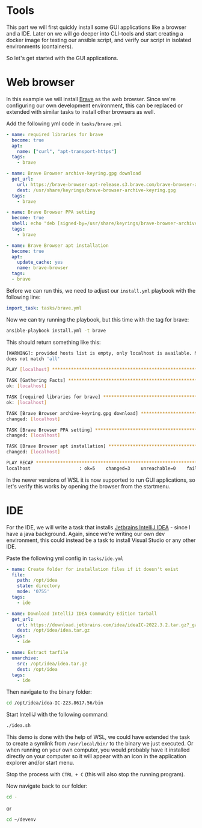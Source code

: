 # Tools

This part we will first quickly install some GUI applications like a browser and a IDE. 
Later on we will go deeper into CLI-tools and start creating a docker image for testing our ansible script, and verify our script in isolated environments (containers).

So let's get started with the GUI applications.

# Web browser

In this example we will install [Brave](https://brave.com/) as the web browser. Since we're configuring our own development environment,
this can be replaced or extended with similar tasks to install other browsers as well. 

Add the following yml code in `tasks/brave.yml`

```yml
- name: required libraries for brave
  become: true
  apt:
    name: ["curl", "apt-transport-https"]
  tags:
    - brave

- name: Brave Browser archive-keyring.gpg download
  get_url:
    url: https://brave-browser-apt-release.s3.brave.com/brave-browser-archive-keyring.gpg
    dest: /usr/share/keyrings/brave-browser-archive-keyring.gpg
  tags:
    - brave

- name: Brave Browser PPA setting
  become: true
  shell: echo "deb [signed-by=/usr/share/keyrings/brave-browser-archive-keyring.gpg arch=amd64] https://brave-browser-apt-release.s3.brave.com/ stable main" | tee /etc/apt/sources.list.d/brave-browser-release.list
  tags:
    - brave

- name: Brave Browser apt installation
  become: true
  apt:
    update_cache: yes
    name: brave-browser
  tags:
  - brave
```

Before we can run this, we need to adjust our `install.yml` playbook with the following line:

```yml
import_task: tasks/brave.yml
```

Now we can try running the playbook, but this time with the tag for brave:

```bash
ansible-playbook install.yml -t brave
```

This should return something like this:

```bash
[WARNING]: provided hosts list is empty, only localhost is available. Note that the implicit localhost
does not match 'all'

PLAY [localhost] *****************************************************************************************

TASK [Gathering Facts] ***********************************************************************************
ok: [localhost]

TASK [required libraries for brave] **********************************************************************
ok: [localhost]

TASK [Brave Browser archive-keyring.gpg download] ********************************************************
changed: [localhost]

TASK [Brave Browser PPA setting] *************************************************************************
changed: [localhost]

TASK [Brave Browser apt installation] ********************************************************************
changed: [localhost]

PLAY RECAP ***********************************************************************************************
localhost                  : ok=5    changed=3    unreachable=0    failed=0    skipped=0    rescued=0    ignored=0
```

In the newer versions of WSL it is now supported to run GUI applications, so let's verify this works by opening the browser from the startmenu.

# IDE

For the IDE, we will write a task that installs [Jetbrains IntelliJ IDEA](https://www.jetbrains.com/idea/) - since I have a java background. Again, since we're writing our own dev environment, this could instead be a task to install Visual Studio or any other IDE.

Paste the following yml config in `tasks/ide.yml`

```yml
- name: Create folder for installation files if it doesn't exist
  file:
    path: /opt/idea
    state: directory
    mode: '0755'
  tags:
    - ide

- name: Download IntelliJ IDEA Community Edition tarball
  get_url:
    url: https://download.jetbrains.com/idea/ideaIC-2022.3.2.tar.gz?_ga=2.151419696.80785005.1676413469-1496090286.1676413469
    dest: /opt/idea/idea.tar.gz
  tags:
    - ide

- name: Extract tarfile
  unarchive:
    src: /opt/idea/idea.tar.gz
    dest: /opt/idea
  tags:
    - ide
```

Then navigate to the binary folder:

```bash
cd /opt/idea/idea-IC-223.8617.56/bin
```

Start IntelliJ with the following command:

```bash
./idea.sh
```

This demo is done with the help of WSL, we could have extended the task to create a symlink from `/usr/local/bin/` to the binary we just executed. Or when running on your own computer, you would probably have it installed directly on your computer so it will appear with an icon in the application explorer and/or start menu.

Stop the process with `CTRL + C` (this will also stop the running program).

Now navigate back to our folder:

```bash
cd -
```

or 

```bash
cd ~/devenv
```
